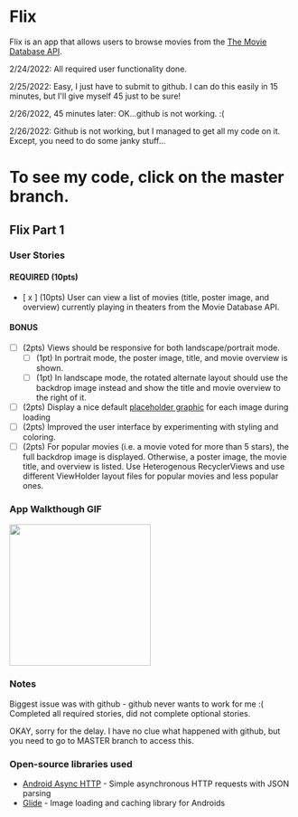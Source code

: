 # Flix
Flix is an app that allows users to browse movies from the [The Movie Database API](http://docs.themoviedb.apiary.io/#).

2/24/2022: All required user functionality done.

2/25/2022: Easy, I just have to submit to github.  I can do this easily in 15 minutes, but I'll give myself 45 just to be sure!

2/26/2022, 45 minutes later: OK...github is not working. :(

2/26/2022: Github is not working, but I managed to get all my code on it.  Except, you need to do some janky stuff...
# To see my code, click on the master branch.

## Flix Part 1

### User Stories

#### REQUIRED (10pts)
- [ x ] (10pts) User can view a list of movies (title, poster image, and overview) currently playing in theaters from the Movie Database API.

#### BONUS
- [ ] (2pts) Views should be responsive for both landscape/portrait mode.
   - [ ] (1pt) In portrait mode, the poster image, title, and movie overview is shown.
   - [ ] (1pt) In landscape mode, the rotated alternate layout should use the backdrop image instead and show the title and movie overview to the right of it.

- [ ] (2pts) Display a nice default [placeholder graphic](https://guides.codepath.org/android/Displaying-Images-with-the-Glide-Library#advanced-usage) for each image during loading
- [ ] (2pts) Improved the user interface by experimenting with styling and coloring.
- [ ] (2pts) For popular movies (i.e. a movie voted for more than 5 stars), the full backdrop image is displayed. Otherwise, a poster image, the movie title, and overview is listed. Use Heterogenous RecyclerViews and use different ViewHolder layout files for popular movies and less popular ones.

### App Walkthough GIF

<img src="https://i.imgur.com/GZ5NfTW" width=250><br>

### Notes
Biggest issue was with github - github never wants to work for me :(  Completed all required stories, did not complete optional stories.

OKAY, sorry for the delay.  I have no clue what happened with github, but you need to go to MASTER branch to access this.

### Open-source libraries used

- [Android Async HTTP](https://github.com/codepath/CPAsyncHttpClient) - Simple asynchronous HTTP requests with JSON parsing
- [Glide](https://github.com/bumptech/glide) - Image loading and caching library for Androids

